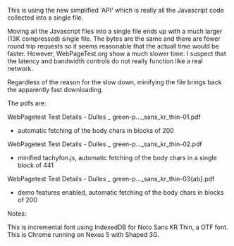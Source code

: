 This is using the new simplified 'API' which is really all the Javascript code 
collected into a single file.

Moving all the Javascript files into a single file ends up with a much larger 
(13K compressed) single file. The bytes are the same and there are fewer round 
trip requests so it seems reasonable that the actuall time would be faster. 
However, WebPageTest.org show a much slower time. I suspect that the latency and
bandwidth controls do not really function like a real network.

Regardless of the reason for the slow down, minifying the file brings back the 
apparently fast downloading.

The pdfs are:

WebPagetest Test Details - Dulles _ green-p..._sans_kr_thin-01.pdf

* automatic fetching of the body chars in blocks of 200

WebPagetest Test Details - Dulles _ green-p..._sans_kr_thin-02.pdf

* minified tachyfon.js, automatic fetching of the body chars in a single block of 441

WebPagetest Test Details - Dulles _ green-p..._sans_kr_thin-03{ab}.pdf

* demo features enabled, automatic fetching of the body chars in blocks of 200

Notes:

This is incremental font using IndexedDB for Noto Sans KR Thin, a OTF font.
This is Chrome running on Nexus 5 with Shaped 3G.


